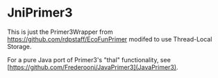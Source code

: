 # JniPrimer3

This is just the Primer3Wrapper from
https://github.com/rdpstaff/EcoFunPrimer modifed to use Thread-Local
Storage.

For a pure Java port of Primer3's "thal" functionality, see [https://github.com/Frederooni/JavaPrimer3](JavaPrimer3).
